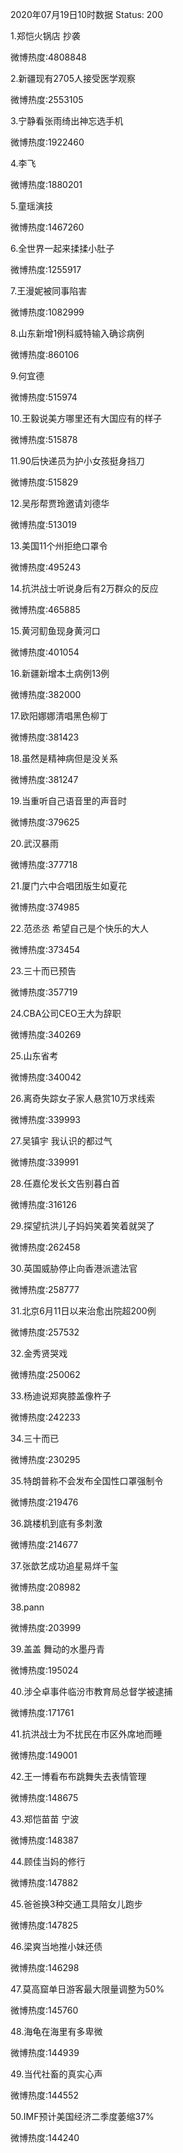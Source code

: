 2020年07月19日10时数据
Status: 200

1.郑恺火锅店 抄袭

微博热度:4808848

2.新疆现有2705人接受医学观察

微博热度:2553105

3.宁静看张雨绮出神忘选手机

微博热度:1922460

4.李飞

微博热度:1880201

5.童瑶演技

微博热度:1467260

6.全世界一起来揉揉小肚子

微博热度:1255917

7.王漫妮被同事陷害

微博热度:1082999

8.山东新增1例科威特输入确诊病例

微博热度:860106

9.何宜德

微博热度:515974

10.王毅说美方哪里还有大国应有的样子

微博热度:515878

11.90后快递员为护小女孩挺身挡刀

微博热度:515829

12.吴彤帮贾玲邀请刘德华

微博热度:513019

13.美国11个州拒绝口罩令

微博热度:495243

14.抗洪战士听说身后有2万群众的反应

微博热度:465885

15.黄河鱽鱼现身黄河口

微博热度:401054

16.新疆新增本土病例13例

微博热度:382000

17.欧阳娜娜清唱黑色柳丁

微博热度:381423

18.虽然是精神病但是没关系

微博热度:381247

19.当重听自己语音里的声音时

微博热度:379625

20.武汉暴雨

微博热度:377718

21.厦门六中合唱团版生如夏花

微博热度:374985

22.范丞丞 希望自己是个快乐的大人

微博热度:373454

23.三十而已预告

微博热度:357719

24.CBA公司CEO王大为辞职

微博热度:340269

25.山东省考

微博热度:340042

26.离奇失踪女子家人悬赏10万求线索

微博热度:339993

27.吴镇宇 我认识的都过气

微博热度:339991

28.任嘉伦发长文告别暮白首

微博热度:316126

29.探望抗洪儿子妈妈笑着笑着就哭了

微博热度:262458

30.英国威胁停止向香港派遣法官

微博热度:258777

31.北京6月11日以来治愈出院超200例

微博热度:257532

32.金秀贤哭戏

微博热度:250062

33.杨迪说郑爽膝盖像杵子

微博热度:242233

34.三十而已

微博热度:230295

35.特朗普称不会发布全国性口罩强制令

微博热度:219476

36.跳楼机到底有多刺激

微博热度:214677

37.张歆艺成功追星易烊千玺

微博热度:208982

38.pann

微博热度:203999

39.盖盖 舞动的水墨丹青

微博热度:195024

40.涉仝卓事件临汾市教育局总督学被逮捕

微博热度:171761

41.抗洪战士为不扰民在市区外席地而睡

微博热度:149001

42.王一博看布布跳舞失去表情管理

微博热度:148675

43.郑恺苗苗 宁波

微博热度:148387

44.顾佳当妈的修行

微博热度:147882

45.爸爸换3种交通工具陪女儿跑步

微博热度:147825

46.梁爽当地推小妹还债

微博热度:146298

47.莫高窟单日游客最大限量调整为50%

微博热度:145760

48.海龟在海里有多卑微

微博热度:144939

49.当代社畜的真实心声

微博热度:144552

50.IMF预计美国经济二季度萎缩37%

微博热度:144240

